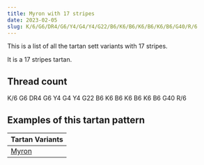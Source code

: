 ```yaml
---
title: Myron with 17 stripes
date: 2023-02-05
slug: K/6/G6/DR4/G6/Y4/G4/Y4/G22/B6/K6/B6/K6/B6/K6/B6/G40/R/6
---
```

This is a list of all the tartan sett variants with 17 stripes.

It is a 17 stripes tartan.


## Thread count
K/6 G6 DR4 G6 Y4 G4 Y4 G22 B6 K6 B6 K6 B6 K6 B6 G40 R/6

## Examples of this tartan pattern

| Tartan Variants |
|---------------|
| [Myron](/variants/k/6/g6/dr4/g6/y4/g4/y4/g22/b6/k6/b6/k6/b6/k6/b6/g40/r/6-b304080-dr802040-g008000-k000000-rc00000-yf0c000)||
